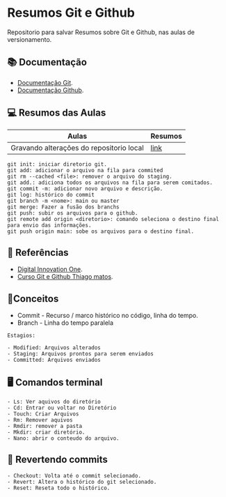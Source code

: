 
# Resumos Git e Github

Repositorio para salvar Resumos sobre Git e Github, nas aulas de versionamento.

## 📚 Documentação
- [Documentação Git](https://git-scm.com/doc).
- [Documentação Github](https://docs.github.com/pt).

## 💻 Resumos das Aulas
| Aulas | Resumos |
|-------| --------|
| Gravando alterações do repositorio local |[link]() |

```
git init: iniciar diretorio git.
git add: adicionar o arquivo na fila para commited
git rm --cached <file>: remover o arquivo do staging.
git add.: adiciona todos os arquivos na fila para serem comitados.
git commit -m: adicionar novo arquivo e descrição.
git log: histórico do commit
git branch -m <nome>: main ou master
git merge: Fazer a fusão dos branchs
git push: subir os arquivos para o github.
git remote add origin <diretorio>: comando seleciona o destino final para envio das informações.
git push origin main: sobe os arquivos para o destino final.
```
## 🔎 Referências
- [Digital Innovation One]().
- [Curso Git e Github Thiago matos](https://www.youtube.com/watch?v=bZb0KiAbmNU&list=PLcoYAcR89n-qbO7YAVj5S0alABLis_QVU&index=2).
## 💭Conceitos
- Commit - Recurso / marco histórico no código, linha do tempo.
- Branch - Linha do tempo paralela
```
Estagios:

- Modified: Arquivos alterados
- Staging: Arquivos prontos para serem enviados
- Committed: Arquivos enviados
```
## 🖥 Comandos terminal
```
- Ls: Ver aquivos do diretório
- Cd: Entrar ou voltar no Diretório
- Touch: Criar Arquivos
- Rm: Remover aquivos
- Rmdir: remover a pasta
- Mkdir: criar diretório.
- Nano: abrir o conteudo do arquivo.
```
## 💬 Revertendo commits
```
- Checkout: Volta até o commit selecionado.
- Revert: Altera o histórico do git selecionado.
- Reset: Reseta todo o histórico.
```
